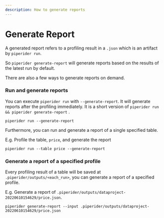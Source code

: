 ```yaml
---
description: How to generate reports
---
```


# Generate Report

A generated report refers to a profiling result in a `.json` which is an artifact by `piperider run`.

So `piperider generate-report` will generate reports based on the results of the latest run by default.

There are also a few ways to generate reports on demand.

### Run and generate reports

You can execute `piperider run` with `--generate-report`. It will generate reports after the profiling immediately. It is a short version of `piperider run && piperider generate-report` .

```
piperider run --generate-report
```

Furthermore, you can run and generate a report of a single specified table.

E.g. Profile the table, `price`, and generate the report

```shell
piperider run --table price --generate-report
```

### Generate a report of a specified profile

Every profiling result of a table will be saved at `.piperider/outputs/<each_run>`, you can generate a report of a specified profile.

E.g. Generate a report of `.piperider/outputs/dataproject-20220610154629/price.json`.

```
piperider generate-report --input .piperider/outputs/dataproject-20220610154629/price.json
```
